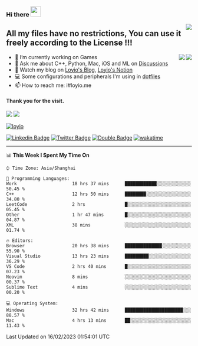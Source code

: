 <h3 align="left">Hi there <img src="https://media.giphy.com/media/hvRJCLFzcasrR4ia7z/giphy.gif" width="28"></h3>
<a align="right" href="https://github.com/loyio/loyio/blob/master/STAR/README.md"><img align="right" src="https://img.shields.io/badge/LOYIO-STAR-green" /></a>

## All my files have no restrictions, You can use it freely according to the License !!!

<a href="https://github.com/loyio#gh-light-mode-only">
     <img align="right"  src="https://loy-readme.vercel.app/api/top-langs/?username=loyio&langs_count=6&hide=css,html,jupyter%20notebook" />
</a>

<a href="https://github.com/loyio#gh-dark-mode-only">
  <img align="right"  src="https://loy-readme.vercel.app/api/top-langs/?username=loyio&langs_count=6&theme=slateorange&hide=css,html,jupyter%20notebook" />
</a>



- 🔭 I’m currently working on Games
- 💬 Ask me about C++, Python, Mac, iOS and ML on [Discussions](https://github.com/loyio/blog/discussions)
- 📔 Watch my blog on [Loyio's Blog](https://loyio.me), [Loyio's Notion](https://loyio.notion.site/loyio/Loyio-s-Dashboard-2f56bd29222a445ea9d9e8802a1ac83b)
- 💻 Some configurations and peripherals I'm using in [dotfiles](https://github.com/loyio/dotfiles)
- 📫 How to reach me: i#loyio.me


#### Thank you for the visit.
<img src="http://profile-counter.glitch.me/loyio/count.svg" />

<img src="https://loy-readme.vercel.app/api?username=loyio&show_icons=true&hide=stars&include_all_commits=true&hide_title=true&theme=slateorange" />

     

[![loyio](https://github-profile-trophy.vercel.app/?username=loyio&theme=onedark&column=4)](https://github.com/loyio)

[![Linkedin Badge](https://img.shields.io/badge/-@loyio-0077b5?style=flat-square&logo=Linkedin&logoColor=white&labelColor=0077b5&link=https://www.linkedin.com/in/loyio-hex-363172158/)](https://www.linkedin.com/in/loyio-hex-363172158/)
[![Twitter Badge](https://img.shields.io/badge/-@loyiome-1ca0f1?style=flat-square&labelColor=1ca0f1&logo=twitter&logoColor=white&link=https://twitter.com/loyiome)](https://twitter.com/loyiome)
[![Double Badge](https://img.shields.io/badge/@loyio-007722?style=flat&logo=Douban&logoColor=white)](https://www.douban.com/people/susmote)
[![wakatime](https://wakatime.com/badge/user/c0ddc104-5a20-41d1-ab9a-c4d9ea20a4d9.svg)](https://wakatime.com/@c0ddc104-5a20-41d1-ab9a-c4d9ea20a4d9)

-------
<!--START_SECTION:waka-->
📊 **This Week I Spent My Time On** 

```text
⌚︎ Time Zone: Asia/Shanghai

💬 Programming Languages: 
Work                     18 hrs 37 mins      ████████████░░░░░░░░░░░░░   50.45 % 
C++                      12 hrs 50 mins      ████████░░░░░░░░░░░░░░░░░   34.80 % 
LeetCode                 2 hrs               █░░░░░░░░░░░░░░░░░░░░░░░░   05.45 % 
Other                    1 hr 47 mins        █░░░░░░░░░░░░░░░░░░░░░░░░   04.87 % 
XML                      38 mins             ░░░░░░░░░░░░░░░░░░░░░░░░░   01.74 % 

🔥 Editors: 
Browser                  20 hrs 38 mins      ██████████████░░░░░░░░░░░   55.90 % 
Visual Studio            13 hrs 23 mins      █████████░░░░░░░░░░░░░░░░   36.29 % 
VS Code                  2 hrs 40 mins       █░░░░░░░░░░░░░░░░░░░░░░░░   07.23 % 
Neovim                   8 mins              ░░░░░░░░░░░░░░░░░░░░░░░░░   00.37 % 
Sublime Text             4 mins              ░░░░░░░░░░░░░░░░░░░░░░░░░   00.20 % 

💻 Operating System: 
Windows                  32 hrs 42 mins      ██████████████████████░░░   88.57 % 
Mac                      4 hrs 13 mins       ██░░░░░░░░░░░░░░░░░░░░░░░   11.43 % 

```


 Last Updated on 16/02/2023 01:54:01 UTC
<!--END_SECTION:waka-->
